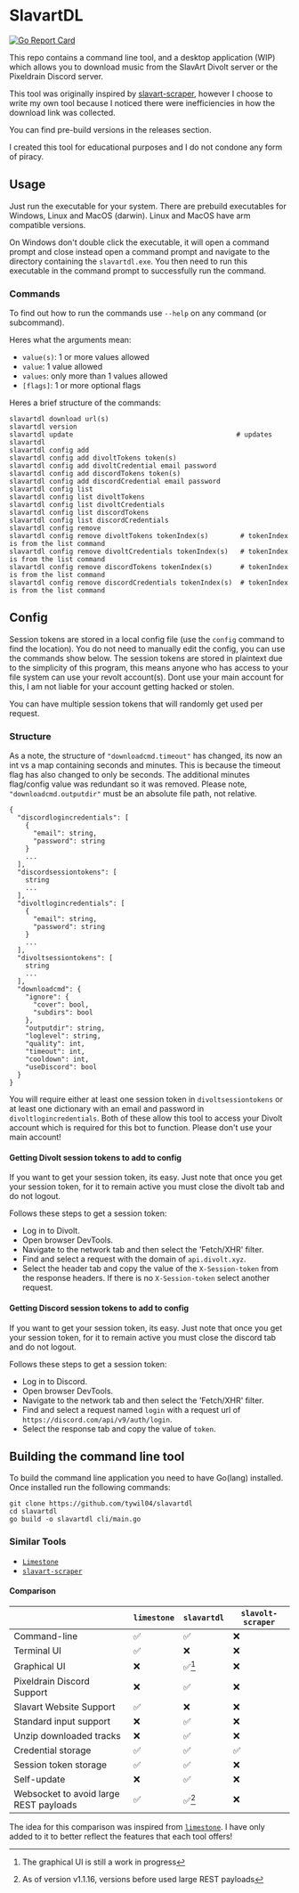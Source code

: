 # SlavartDL
[![Go Report Card](https://goreportcard.com/badge/github.com/tywil04/slavartdl)](https://goreportcard.com/report/github.com/tywil04/slavartdl)

This repo contains a command line tool, and a desktop application (WIP) which allows you to download music from the SlavArt Divolt server or the Pixeldrain Discord server. 

This tool was originally inspired by [slavart-scraper](https://github.com/D0otDo0t/slavolt-scraper), however I choose to write my own tool because I noticed there were inefficiencies in how the download link was collected.

You can find pre-build versions in the releases section.

I created this tool for educational purposes and I do not condone any form of piracy.


## Usage
Just run the executable for your system. There are prebuild executables for Windows, Linux and MacOS (darwin). Linux and MacOS have arm compatible versions.

On Windows don't double click the executable, it will open a command prompt and close instead open a command prompt and navigate to the directory containing the `slavartdl.exe`. You then need to run this executable in the command prompt to successfully run the command.


### Commands
To find out how to run the commands use `--help` on any command (or subcommand). 

Heres what the arguments mean:
- `value(s)`: 1 or more values allowed
- `value`: 1 value allowed
- `values`: only more than 1 values allowed
- `[flags]`: 1 or more optional flags

Heres a brief structure of the commands:
```
slavartdl download url(s)
slavartdl version
slavartdl update                                         # updates slavartdl
slavartdl config add
slavartdl config add divoltTokens token(s)
slavartdl config add divoltCredential email password
slavartdl config add discordTokens token(s)
slavartdl config add discordCredential email password
slavartdl config list
slavartdl config list divoltTokens
slavartdl config list divoltCredentials
slavartdl config list discordTokens
slavartdl config list discordCredentials
slavartdl config remove
slavartdl config remove divoltTokens tokenIndex(s)        # tokenIndex is from the list command
slavartdl config remove divoltCredentials tokenIndex(s)   # tokenIndex is from the list command
slavartdl config remove discordTokens tokenIndex(s)       # tokenIndex is from the list command
slavartdl config remove discordCredentials tokenIndex(s)  # tokenIndex is from the list command
```

## Config
Session tokens are stored in a local config file (use the `config` command to find the location). You do not need to manually edit the config, you can use the commands show below. The session tokens are stored in plaintext due to the simplicity of this program, this means anyone who has access to your file system can use your revolt account(s). Dont use your main account for this, I am not liable for your account getting hacked or stolen.

You can have multiple session tokens that will randomly get used per request.


### Structure
As a note, the structure of `"downloadcmd.timeout"` has changed, its now an int vs a map containing seconds and minutes. This is because the timeout flag has also changed to only be seconds. The additional minutes flag/config value was redundant so it was removed. Please note, `"downloadcmd.outputdir"` must be an absolute file path, not relative.

```
{
  "discordlogincredentials": [
    {
      "email": string,
      "password": string
    }
    ...
  ],
  "discordsessiontokens": [
    string 
    ...
  ],
  "divoltlogincredentials": [
    {
      "email": string,
      "password": string
    }
    ...
  ],
  "divoltsessiontokens": [
    string 
    ...
  ],
  "downloadcmd": {
    "ignore": {
      "cover": bool,
      "subdirs": bool
    },
    "outputdir": string,
    "loglevel": string,
    "quality": int,
    "timeout": int,
    "cooldown": int,
    "useDiscord": bool
  }
}
```
You will require either at least one session token in `divoltsessiontokens` or at least one dictionary with an email and password in `divoltlogincredentials`. Both of these allow this tool to access your Divolt account which is required for this bot to function. Please don't use your main account!


#### Getting Divolt session tokens to add to config
If you want to get your session token, its easy. Just note that once you get your session token, for it to remain active you must close the divolt tab and do not logout.

Follows these steps to get a session token:
- Log in to Divolt.
- Open browser DevTools.
- Navigate to the network tab and then select the 'Fetch/XHR' filter.
- Find and select a request with the domain of `api.divolt.xyz`.
- Select the header tab and copy the value of the `X-Session-token` from the response headers. If there is no `X-Session-token` select another request.


#### Getting Discord session tokens to add to config
If you want to get your session token, its easy. Just note that once you get your session token, for it to remain active you must close the discord tab and do not logout.

Follows these steps to get a session token:
- Log in to Discord.
- Open browser DevTools.
- Navigate to the network tab and then select the 'Fetch/XHR' filter.
- Find and select a request named `login` with a request url of `https://discord.com/api/v9/auth/login`.
- Select the response tab and copy the value of `token`.


## Building the command line tool
To build the command line application you need to have Go(lang) installed. Once installed run the following commands:
```
git clone https://github.com/tywil04/slavartdl
cd slavartdl
go build -o slavartdl cli/main.go
```


### Similar Tools
- [`Limestone`](https://github.com/dxbednarczyk/limestone)
- [`slavart-scraper`](https://github.com/D0otDo0t/slavolt-scraper)

#### Comparison
|  | `limestone` | `slavartdl` | `slavolt-scraper` |
|--|--|--|--|
| Command-line | ✅ | ✅  | ❌ |
| Terminal UI | ✅ | ❌ | ❌ |
| Graphical UI | ❌ | ✅[^1] | ❌ |
| Pixeldrain Discord Support | ❌ | ✅ | ❌
| Slavart Website Support | ✅ | ❌ | ❌ |
| Standard input support | ❌ | ✅ | ❌ |
| Unzip downloaded tracks | ❌ | ✅ | ❌ |
| Credential storage | ✅ | ✅ | ✅ |
| Session token storage | ✅ | ✅ | ❌ |
| Self-update | ❌ | ✅ | ❌ |
| Websocket to avoid large REST payloads | ✅ | ✅[^2] | ❌

The idea for this comparison was inspired from [`limestone`](https://github.com/dxbednarczyk/limestone#comparison). I have only added to it to better reflect the features that each tool offers!

[^1]: The graphical UI is still a work in progress
[^2]: As of version v1.1.16, versions before used large REST payloads